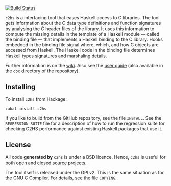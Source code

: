 [![Build Status](https://travis-ci.org/haskell/c2hs.svg?branch=master)](https://travis-ci.org/haskell/c2hs)

`c2hs` is a interfacing tool that eases Haskell access to C libraries.
The tool gets information about the C data type definitions and
function signatures by analysing the C header files of the library.
It uses this information to compute the missing details in the
template of a Haskell module &mdash; called the binding file &mdash;
that implements a Haskell binding to the C library.  Hooks embedded in
the binding file signal where, which, and how C objects are accessed
from Haskell.  The Haskell code in the binding file determines Haskell
types signatures and marshaling details.

Further information is on the
[wiki](https://github.com/haskell/c2hs/wiki/Home).  Also see the
[user guide](https://github.com/haskell/c2hs/wiki/User-Guide) (also
available in the `doc` directory of the repository).


## Installing

To install `c2hs` from Hackage:

    cabal install c2hs

If you like to build from the GitHub repository, see the file
`INSTALL`.  See the `REGRESSION-SUITE` file for a description of how
to run the regression suite for checking C2HS performance against
existing Haskell packages that use it.


## License

All code **generated by** `c2hs` is under a BSD licence. Hence, `c2hs` is useful for both open and closed source projects.

The tool itself is released under the GPLv2. This is the same situation as for the GNU C Compiler. For details, see the file `COPYING`.
